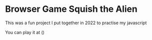 # Browser Game Squish the Alien

This was a fun project I put together in 2022 to practise my javascript

You can play it at ()
